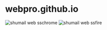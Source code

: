 # webpro.github.io
![shumail web sschrome](https://user-images.githubusercontent.com/73663759/97732858-089d2180-1acf-11eb-8468-55004b02fdf0.png)
![shumail web ssfire](https://user-images.githubusercontent.com/73663759/97732884-0e930280-1acf-11eb-9c9a-7a156b62c5d2.png)
